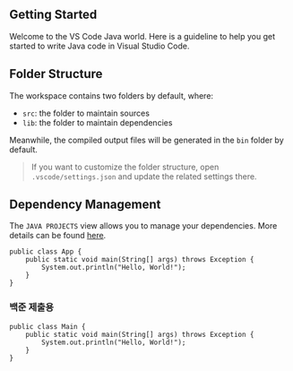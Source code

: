 ## Getting Started

Welcome to the VS Code Java world. Here is a guideline to help you get started to write Java code in Visual Studio Code.

## Folder Structure

The workspace contains two folders by default, where:

- `src`: the folder to maintain sources
- `lib`: the folder to maintain dependencies

Meanwhile, the compiled output files will be generated in the `bin` folder by default.

> If you want to customize the folder structure, open `.vscode/settings.json` and update the related settings there.

## Dependency Management

The `JAVA PROJECTS` view allows you to manage your dependencies. More details can be found [here](https://github.com/microsoft/vscode-java-dependency#manage-dependencies).

```
public class App {
    public static void main(String[] args) throws Exception {
        System.out.println("Hello, World!");
    }
}

```

### 백준 제출용
```
public class Main {
    public static void main(String[] args) throws Exception {
        System.out.println("Hello, World!");
    }
}

```